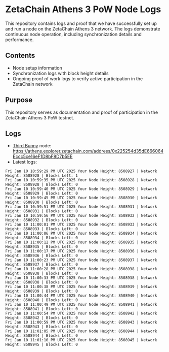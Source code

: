 # ZetaChain Athens 3 PoW Node Logs
This repository contains logs and proof that we have successfully set up and run a node on the ZetaChain Athens 3 network. The logs demonstrate continuous node operation, including synchronization details and performance.

## Contents
- Node setup information
- Synchronization logs with block height details
- Ongoing proof of work logs to verify active participation in the ZetaChain network

## Purpose
This repository serves as documentation and proof of participation in the ZetaChain Athens 3 PoW testnet.

## Logs

- [Third Bunny](https://thirdbunny.xyz/) node: https://athens.explorer.zetachain.com/address/0x225254d35dE666064Eccc5ce16eF1D8bF8D7b5EE
- Latest logs:
```
Fri Jan 10 10:59:29 PM UTC 2025 Your Node Height: 8508927 | Network Height: 8508928 | Blocks Left: 1
Fri Jan 10 10:59:35 PM UTC 2025 Your Node Height: 8508928 | Network Height: 8508928 | Blocks Left: 0
Fri Jan 10 10:59:40 PM UTC 2025 Your Node Height: 8508929 | Network Height: 8508929 | Blocks Left: 0
Fri Jan 10 10:59:45 PM UTC 2025 Your Node Height: 8508930 | Network Height: 8508930 | Blocks Left: 0
Fri Jan 10 10:59:51 PM UTC 2025 Your Node Height: 8508931 | Network Height: 8508931 | Blocks Left: 0
Fri Jan 10 10:59:56 PM UTC 2025 Your Node Height: 8508932 | Network Height: 8508932 | Blocks Left: 0
Fri Jan 10 11:00:01 PM UTC 2025 Your Node Height: 8508933 | Network Height: 8508933 | Blocks Left: 0
Fri Jan 10 11:00:06 PM UTC 2025 Your Node Height: 8508934 | Network Height: 8508934 | Blocks Left: 0
Fri Jan 10 11:00:12 PM UTC 2025 Your Node Height: 8508935 | Network Height: 8508935 | Blocks Left: 0
Fri Jan 10 11:00:17 PM UTC 2025 Your Node Height: 8508936 | Network Height: 8508936 | Blocks Left: 0
Fri Jan 10 11:00:23 PM UTC 2025 Your Node Height: 8508937 | Network Height: 8508937 | Blocks Left: 0
Fri Jan 10 11:00:28 PM UTC 2025 Your Node Height: 8508938 | Network Height: 8508938 | Blocks Left: 0
Fri Jan 10 11:00:33 PM UTC 2025 Your Node Height: 8508938 | Network Height: 8508938 | Blocks Left: 0
Fri Jan 10 11:00:38 PM UTC 2025 Your Node Height: 8508939 | Network Height: 8508939 | Blocks Left: 0
Fri Jan 10 11:00:44 PM UTC 2025 Your Node Height: 8508940 | Network Height: 8508940 | Blocks Left: 0
Fri Jan 10 11:00:49 PM UTC 2025 Your Node Height: 8508941 | Network Height: 8508941 | Blocks Left: 0
Fri Jan 10 11:00:54 PM UTC 2025 Your Node Height: 8508942 | Network Height: 8508942 | Blocks Left: 0
Fri Jan 10 11:00:59 PM UTC 2025 Your Node Height: 8508943 | Network Height: 8508943 | Blocks Left: 0
Fri Jan 10 11:01:05 PM UTC 2025 Your Node Height: 8508944 | Network Height: 8508944 | Blocks Left: 0
Fri Jan 10 11:01:10 PM UTC 2025 Your Node Height: 8508945 | Network Height: 8508945 | Blocks Left: 0
```
